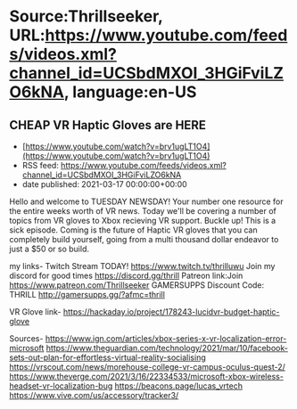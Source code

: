 # Source:Thrillseeker, URL:https://www.youtube.com/feeds/videos.xml?channel_id=UCSbdMXOI_3HGiFviLZO6kNA, language:en-US

## CHEAP VR Haptic Gloves are HERE
 - [https://www.youtube.com/watch?v=brv1ugLT1O4](https://www.youtube.com/watch?v=brv1ugLT1O4)
 - RSS feed: https://www.youtube.com/feeds/videos.xml?channel_id=UCSbdMXOI_3HGiFviLZO6kNA
 - date published: 2021-03-17 00:00:00+00:00

Hello and welcome to TUESDAY NEWSDAY! Your number one resource for the entire weeks worth of VR news. Today we'll be covering a number of topics from VR gloves to Xbox recieving VR support. Buckle up! This is a sick episode. Coming is the future of Haptic VR gloves that you can completely build yourself, going from a multi thousand dollar endeavor to just a $50 or so build.


my links-
Twitch Stream TODAY!
https://www.twitch.tv/thrilluwu
Join my discord for good times
https://discord.gg/thrill
Patreon link:Join
https://www.patreon.com/Thrillseeker
GAMERSUPPS Discount Code: THRILL
http://gamersupps.gg/?afmc=thrill

VR Glove link-
https://hackaday.io/project/178243-lucidvr-budget-haptic-glove

Sources-
https://www.ign.com/articles/xbox-series-x-vr-localization-error-microsoft
https://www.theguardian.com/technology/2021/mar/10/facebook-sets-out-plan-for-effortless-virtual-reality-socialising
https://vrscout.com/news/morehouse-college-vr-campus-oculus-quest-2/
https://www.theverge.com/2021/3/16/22334533/microsoft-xbox-wireless-headset-vr-localization-bug
https://beacons.page/lucas_vrtech
https://www.vive.com/us/accessory/tracker3/

